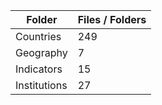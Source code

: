 | Folder       |   Files / Folders |
|--------------|-------------------|
| Countries    |               249 |
| Geography    |                 7 |
| Indicators   |                15 |
| Institutions |                27 |